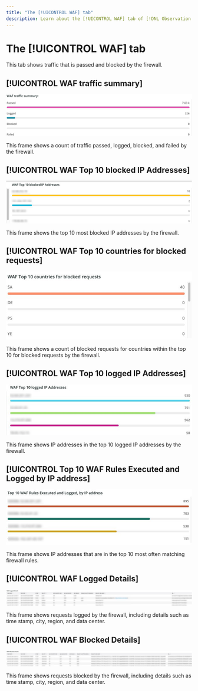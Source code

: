 ```yaml
---
title: "The [!UICONTROL WAF] tab"
description: Learn about the [!UICONTROL WAF] tab of [!DNL Observation for Adobe Commerce].
---
```

# The [!UICONTROL WAF] tab

This tab shows traffic that is passed and blocked by the firewall.

## [!UICONTROL WAF traffic summary]

![WAF traffic summary](../../assets/tools/waf-1.png)

This frame shows a count of traffic passed, logged, blocked, and failed by the firewall.

## [!UICONTROL WAF Top 10 blocked IP Addresses]

![WAF top 10 blocked IP addresses](../../assets/tools/waf-2.png)

This frame shows the top 10 most blocked IP addresses by the firewall.

## [!UICONTROL WAF Top 10 countries for blocked requests]

![WAF top 10 countries for blocked requests](../../assets/tools/waf-3.jpg)

This frame shows a count of blocked requests for countries within the top 10 for blocked requests by the firewall.

## [!UICONTROL WAF Top 10 logged IP Addresses]

![WAF top 10 logged IP addresses](../../assets/tools/waf-4.jpg)

This frame shows IP addresses in the top 10 logged IP addresses by the firewall.

## [!UICONTROL Top 10 WAF Rules Executed and Logged by IP address]

![Top 10 WAF rules executed and logged by IP address](../../assets/tools/waf-5.jpg)

This frame shows IP addresses that are in the top 10 most often matching firewall rules.

## [!UICONTROL WAF Logged Details]

![WAF logged details](../../assets/tools/waf-6.jpg)

This frame shows requests logged by the firewall, including details such as time stamp, city, region, and data center.

## [!UICONTROL WAF Blocked Details]

![WAF blocked details](../../assets/tools/waf-7.jpg)

This frame shows requests blocked by the firewall, including details such as time stamp, city, region, and data center.
